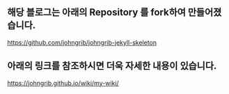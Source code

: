 ## 해당 블로그는 아래의 Repository 를 fork하여 만들어졌습니다.
https://github.com/johngrib/johngrib-jekyll-skeleton

## 아래의 링크를 참조하시면 더욱 자세한 내용이 있습니다.
https://johngrib.github.io/wiki/my-wiki/

